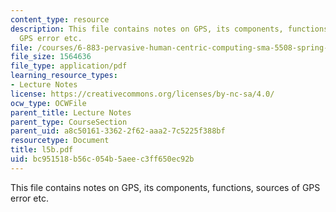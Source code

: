 ```yaml
---
content_type: resource
description: This file contains notes on GPS, its components, functions, sources of
  GPS error etc.
file: /courses/6-883-pervasive-human-centric-computing-sma-5508-spring-2006/bc951518b56c054b5aeec3ff650ec92b_l5b.pdf
file_size: 1564636
file_type: application/pdf
learning_resource_types:
- Lecture Notes
license: https://creativecommons.org/licenses/by-nc-sa/4.0/
ocw_type: OCWFile
parent_title: Lecture Notes
parent_type: CourseSection
parent_uid: a8c50161-3362-2f62-aaa2-7c5225f388bf
resourcetype: Document
title: l5b.pdf
uid: bc951518-b56c-054b-5aee-c3ff650ec92b
---
```

This file contains notes on GPS, its components, functions, sources of GPS error etc.